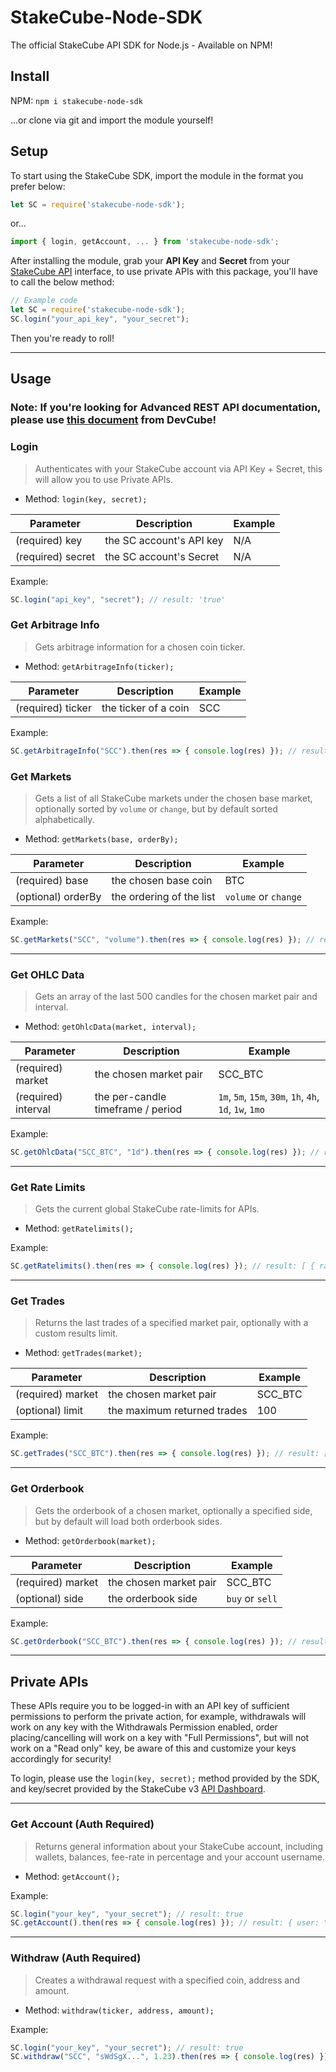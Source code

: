 # StakeCube-Node-SDK
The official StakeCube API SDK for Node.js - Available on NPM!

## Install
NPM: `npm i stakecube-node-sdk`

...or clone via git and import the module yourself!

## Setup
To start using the StakeCube SDK, import the module in the format you prefer below:

```js
let SC = require('stakecube-node-sdk');
```
or...
```js
import { login, getAccount, ... } from 'stakecube-node-sdk';
```

After installing the module, grab your **API Key** and **Secret** from your [StakeCube API](https://stakecube.net/app/profile/api-keys) interface, to use private APIs with this package, you'll have to call the below method:
```js
// Example code
let SC = require('stakecube-node-sdk');
SC.login("your_api_key", "your_secret");
```
Then you're ready to roll!

---

## Usage

### Note: If you're looking for Advanced REST API documentation, please use [this document](https://github.com/stakecube/DevCube/tree/master/rest-api) from DevCube!

### Login
> Authenticates with your StakeCube account via API Key + Secret, this will allow you to use Private APIs.
- Method: `login(key, secret);`

Parameter | Description | Example
------------ | ------------- | -------------
(required) key | the SC account's API key | N/A
(required) secret | the SC account's Secret | N/A

Example:
```js
SC.login("api_key", "secret"); // result: 'true'
```

### Get Arbitrage Info
> Gets arbitrage information for a chosen coin ticker.
- Method: `getArbitrageInfo(ticker);`

Parameter | Description | Example
------------ | ------------- | -------------
(required) ticker | the ticker of a coin | SCC

Example:
```js
SC.getArbitrageInfo("SCC").then(res => { console.log(res) }); // result: { 'coingecko-provided market info object' }
```

### Get Markets
> Gets a list of all StakeCube markets under the chosen base market, optionally sorted by `volume` or `change`, but by default sorted alphabetically.
- Method: `getMarkets(base, orderBy);`

Parameter | Description | Example
------------ | ------------- | -------------
(required) base | the chosen base coin | BTC
(optional) orderBy | the ordering of the list | `volume` or `change`

Example:
```js
SC.getMarkets("SCC", "volume").then(res => { console.log(res) }); // result: { SCC_BTC: {}, DASH_BTC: {} ... }
```

---

### Get OHLC Data
> Gets an array of the last 500 candles for the chosen market pair and interval.
- Method: `getOhlcData(market, interval);`

Parameter | Description | Example
------------ | ------------- | -------------
(required) market | the chosen market pair | SCC_BTC
(required) interval | the per-candle timeframe / period | `1m`, `5m`, `15m`, `30m`, `1h`, `4h`, `1d`, `1w`, `1mo`

Example:
```js
SC.getOhlcData("SCC_BTC", "1d").then(res => { console.log(res) }); // result: { depth: { asks: [], bids: []}, lines: [], trades: [] }
```

---

### Get Rate Limits
> Gets the current global StakeCube rate-limits for APIs.
- Method: `getRatelimits();`

Example:
```js
SC.getRatelimits().then(res => { console.log(res) }); // result: [ { rate_limit_type: "REQUEST_WEIGHT", interval: "DAY" ... } ... ]
```

---

### Get Trades
> Returns the last trades of a specified market pair, optionally with a custom results limit.

- Method: `getTrades(market);`

Parameter | Description | Example
------------ | ------------- | -------------
(required) market | the chosen market pair | SCC_BTC
(optional) limit | the maximum returned trades | 100

Example:
```js
SC.getTrades("SCC_BTC").then(res => { console.log(res) }); // result: [ { direction: "BUY", amount: "1.23", price: ... } ... ]
```

---

### Get Orderbook
> Gets the orderbook of a chosen market, optionally a specified side, but by default will load both orderbook sides.
- Method: `getOrderbook(market);`

Parameter | Description | Example
------------ | ------------- | -------------
(required) market | the chosen market pair | SCC_BTC
(optional) side | the orderbook side | `buy` or `sell`

Example:
```js
SC.getOrderbook("SCC_BTC").then(res => { console.log(res) }); // result: { asks: [], bids: [] }
```

---

## Private APIs

These APIs require you to be logged-in with an API key of sufficient permissions to perform the private action, for example, withdrawals will work on any key with the Withdrawals Permission enabled, order placing/cancelling will work on a key with "Full Permissions", but will not work on a "Read only" key, be aware of this and customize your keys accordingly for security!

To login, please use the `login(key, secret);` method provided by the SDK, and key/secret provided by the StakeCube v3 [API Dashboard](https://stakecube.net/app/profile/api-keys).

---

### Get Account (Auth Required)
> Returns general information about your StakeCube account, including wallets, balances, fee-rate in percentage and your account username.
- Method: `getAccount();`


Example:
```js
SC.login("your_key", "your_secret"); // result: true
SC.getAccount().then(res => { console.log(res) }); // result: { user: "JSKitty", exchangeFee: 0.05, wallets: [ ... ], ... }
```

---

### Withdraw (Auth Required)
> Creates a withdrawal request with a specified coin, address and amount.
- Method: `withdraw(ticker, address, amount);`


Example:
```js
SC.login("your_key", "your_secret"); // result: true
SC.withdraw("SCC", "sWdSgX...", 1.23).then(res => { console.log(res) }); // result: { success: true }
```